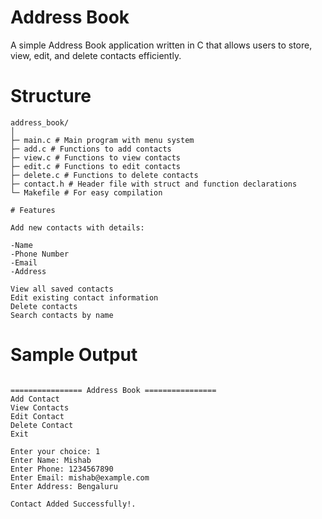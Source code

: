 # Address Book

A simple Address Book application written in C that allows users to store, view, edit, and delete contacts efficiently.

# Structure

```text
address_book/
│
├─ main.c # Main program with menu system
├─ add.c # Functions to add contacts
├─ view.c # Functions to view contacts
├─ edit.c # Functions to edit contacts
├─ delete.c # Functions to delete contacts
├─ contact.h # Header file with struct and function declarations
└─ Makefile # For easy compilation
```
```text
# Features

Add new contacts with details:

-Name
-Phone Number
-Email
-Address

View all saved contacts
Edit existing contact information
Delete contacts
Search contacts by name
```

# Sample Output

```text

================ Address Book ================
Add Contact
View Contacts
Edit Contact
Delete Contact
Exit

Enter your choice: 1
Enter Name: Mishab
Enter Phone: 1234567890
Enter Email: mishab@example.com
Enter Address: Bengaluru

Contact Added Successfully!.
```



